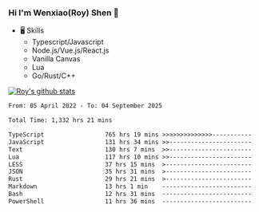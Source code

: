 ### Hi I'm Wenxiao(Roy) Shen 👋
- 🖥 Skills
  - Typescript/Javascript
  - Node.js/Vue.js/React.js
  - Vanilla Canvas
  - Lua
  - Go/Rust/C++

[![Roy's github stats](https://github-readme-stats.vercel.app/api?username=RoyShen12&show_icons=true&theme=radical&hide=prs,contribs)](https://github.com/anuraghazra/github-readme-stats)
<!--START_SECTION:waka-->

```txt
From: 05 April 2022 - To: 04 September 2025

Total Time: 1,332 hrs 21 mins

TypeScript                 765 hrs 19 mins >>>>>>>>>>>>>>-----------   56.95 %
JavaScript                 131 hrs 34 mins >>-----------------------   09.79 %
Text                       130 hrs 7 mins  >>-----------------------   09.68 %
Lua                        117 hrs 10 mins >>-----------------------   08.72 %
LESS                       37 hrs 15 mins  >------------------------   02.77 %
JSON                       35 hrs 31 mins  >------------------------   02.64 %
Rust                       29 hrs 21 mins  >------------------------   02.18 %
Markdown                   13 hrs 1 min    -------------------------   00.97 %
Bash                       12 hrs 31 mins  -------------------------   00.93 %
PowerShell                 11 hrs 36 mins  -------------------------   00.86 %
```

<!--END_SECTION:waka-->
